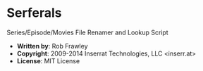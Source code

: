 # Serferals
Series/Episode/Movies File Renamer and Lookup Script

* **Written by**: Rob Frawley
* **Copyright**: 2009-2014 Inserrat Technologies, LLC <inserr.at>
* **License**: MIT License
